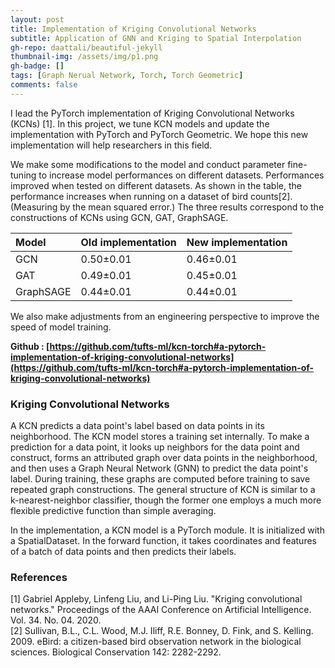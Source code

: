 ```yaml
---
layout: post
title: Implementation of Kriging Convolutional Networks
subtitle: Application of GNN and Kriging to Spatial Interpolation
gh-repo: daattali/beautiful-jekyll
thumbnail-img: /assets/img/p1.png
gh-badge: []
tags: [Graph Nerual Network, Torch, Torch Geometric]
comments: false
---
```


I lead the PyTorch implementation of Kriging Convolutional Networks (KCNs) [1]. In this project, we tune KCN models and update the implementation with PyTorch and PyTorch Geometric. We hope this new implementation will help researchers in this field. 

We make some modifications to the model and conduct parameter fine-tuning to increase model performances on different datasets. Performances improved when tested on different datasets. As shown in the table, the performance increases when running on a dataset of bird counts[2].(Measuring by the mean squared error.)  The three results correspond to the constructions of KCNs using GCN, GAT, GraphSAGE.

| Model | Old implementation | New implementation |
| :------ |:--- | :--- |
| GCN | 0.50±0.01 | 0.46±0.01 |
| GAT | 0.49±0.01 | 0.45±0.01 |
| GraphSAGE | 0.44±0.01 | 0.44±0.01 |

We also make adjustments from an engineering perspective to improve the speed of model training.

**Github : [https://github.com/tufts-ml/kcn-torch#a-pytorch-implementation-of-kriging-convolutional-networks](https://github.com/tufts-ml/kcn-torch#a-pytorch-implementation-of-kriging-convolutional-networks)**

### Kriging Convolutional Networks

A KCN predicts a data point's label based on data points in its neighborhood. The KCN model stores a training set internally. To make a prediction for a data point, it looks up neighbors for the data point and construct, forms an attributed graph over data points in the neighborhood, and then uses a Graph Neural Network (GNN) to predict the data point's label. During training, these graphs are computed before training to save repeated graph constructions. The general structure of KCN is similar to a k-nearest-neighbor classifier, though the former one employs a much more flexible predictive function than simple averaging.

In the implementation, a KCN model is a PyTorch module. It is initialized with a SpatialDataset. In the forward function, it takes coordinates and features of a batch of data points and then predicts their labels.

### References

[1] Gabriel Appleby, Linfeng Liu, and Li-Ping Liu. "Kriging convolutional networks." Proceedings of the AAAI Conference on Artificial Intelligence. Vol. 34. No. 04. 2020.   
[2] Sullivan, B.L., C.L. Wood, M.J. Iliff, R.E. Bonney, D. Fink, and S. Kelling. 2009. eBird: a citizen-based bird observation network in the biological sciences. Biological Conservation 142: 2282-2292.
